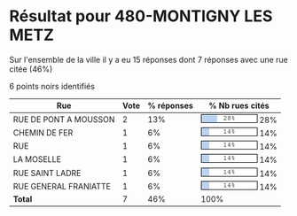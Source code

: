 # Résultat pour 480-MONTIGNY LES METZ

Sur l'ensemble de la ville il y a eu 15 réponses dont 7 réponses avec une rue citée (46%)

6 points noirs identifiés

| Rue | Vote | % réponses | % Nb rues cités|
|-----|------|------------|----------------|
| RUE DE PONT A MOUSSON | 2 | 13% | <img src="../../img/bar_28.gif" />&nbsp;28%|
| CHEMIN DE FER | 1 | 6% | <img src="../../img/bar_14.gif" />&nbsp;14%|
| RUE | 1 | 6% | <img src="../../img/bar_14.gif" />&nbsp;14%|
| LA MOSELLE | 1 | 6% | <img src="../../img/bar_14.gif" />&nbsp;14%|
| RUE SAINT LADRE | 1 | 6% | <img src="../../img/bar_14.gif" />&nbsp;14%|
| RUE GENERAL FRANIATTE | 1 | 6% | <img src="../../img/bar_14.gif" />&nbsp;14%|
| **Total** | 7 | 46% | 100%|
